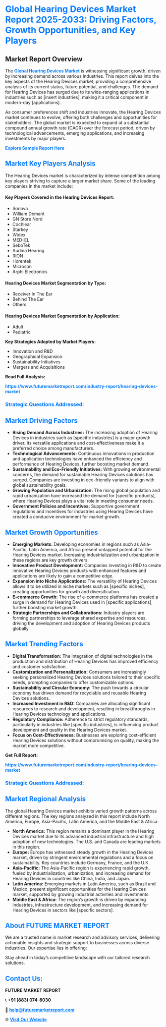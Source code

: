 <h1 style="color: #007BFF;">Global Hearing Devices Market Report 2025-2033: Driving Factors, Growth Opportunities, and Key Players</h1>

<section id="overview">
<h2>Market Report Overview</h2>
<p>The <a href="https://www.futuremarketreport.com/industry-report/hearing-devices-market" style="color: #007BFF; text-decoration: none;"><strong>Global Hearing Devices Market</strong></a> is witnessing significant growth, driven by increasing demand across various industries. This report delves into the key aspects of the Hearing Devices market, providing a comprehensive analysis of its current status, future potential, and challenges. The demand for Hearing Devices has surged due to its wide-ranging applications in industries such as [insert industries], making it a critical component in modern-day [applications].</p>
<p>As consumer preferences shift and industries innovate, the Hearing Devices market continues to evolve, offering both challenges and opportunities for stakeholders. The global market is expected to expand at a substantial compound annual growth rate (CAGR) over the forecast period, driven by technological advancements, emerging applications, and increasing investments by major players.</p>
</section>

<section id="overview">
<p><a href="https://www.futuremarketreport.com/request-sample/reportId=55875" style="color: #007BFF; text-decoration: none;"><strong>Explore Sample Report Here</strong></a></p>
</section>

<section id="key-players">
<h2 style="color: #007BFF;">Market Key Players Analysis</h2>
<p>The Hearing Devices market is characterized by intense competition among key players striving to capture a larger market share. Some of the leading companies in the market include:</p>
<h4>Key Players Covered in the Hearing Devices Report:</h4>
<ul><li>Sonova</li><li>William Demant</li><li>GN Store Nord</li><li>Cochlear</li><li>Starkey</li><li>Widex</li><li>MED-EL</li><li>SeboTek</li><li>Audina Hearing</li><li>RION</li><li>Horentek</li><li>Microson</li><li>Arphi Electronics</li></ul>
<h4>Hearing Devices Market Segmentation by Type:</h4>
<ul><li>Receiver In The Ear</li><li>Behind The Ear</li><li>Others</li></ul>

<h4>Hearing Devices Market Segmentation by Application:</h4>
<ul><li>Adult</li><li>Pediatric</li></ul>
<p><strong>Key Strategies Adopted by Market Players:</strong></p>
<ul>
<li>Innovation and R&D</li>
<li>Geographical Expansion</li>
<li>Sustainability Initiatives</li>
<li>Mergers and Acquisitions</li>
</ul>
</section>

<section>
<p><strong>Read Full Analysis: </strong></p><a href="https://www.futuremarketreport.com/industry-report/hearing-devices-market" style="color: #007BFF; text-decoration: none;"><strong>https://www.futuremarketreport.com/industry-report/hearing-devices-market</strong></a>
<h3 style="color: #007BFF;">Strategic Questions Addressed:</h3>
</section>

<section id="driving-factors">
<h2 style="color: #007BFF;">Market Driving Factors</h2>
<ul>
<li><strong>Rising Demand Across Industries:</strong> The increasing adoption of Hearing Devices in industries such as [specific industries] is a major growth driver. Its versatile applications and cost-effectiveness make it a preferred choice among manufacturers.</li>
<li><strong>Technological Advancements:</strong> Continuous innovations in production and application technologies have enhanced the efficiency and performance of Hearing Devices, further boosting market demand.</li>
<li><strong>Sustainability and Eco-Friendly Initiatives:</strong> With growing environmental concerns, the demand for sustainable Hearing Devices solutions has surged. Companies are investing in eco-friendly variants to align with global sustainability goals.</li>
<li><strong>Growing Population and Urbanization:</strong> The rising global population and rapid urbanization have increased the demand for [specific products], where Hearing Devices plays a vital role in meeting consumer needs.</li>
<li><strong>Government Policies and Incentives:</strong> Supportive government regulations and incentives for industries using Hearing Devices have created a conducive environment for market growth.</li>
</ul>
</section>

<section id="growth-opportunities">
<h2 style="color: #007BFF;">Market Growth Opportunities</h2>
<ul>
<li><strong>Emerging Markets:</strong> Developing economies in regions such as Asia-Pacific, Latin America, and Africa present untapped potential for the Hearing Devices market. Increasing industrialization and urbanization in these regions are key growth drivers.</li>
<li><strong>Innovative Product Development:</strong> Companies investing in R&D to create innovative Hearing Devices products with enhanced features and applications are likely to gain a competitive edge.</li>
<li><strong>Expansion into Niche Applications:</strong> The versatility of Hearing Devices allows it to be utilized in niche markets such as [specific niches], creating opportunities for growth and diversification.</li>
<li><strong>E-commerce Growth:</strong> The rise of e-commerce platforms has created a surge in demand for Hearing Devices used in [specific applications], further boosting market growth.</li>
<li><strong>Strategic Partnerships and Collaborations:</strong> Industry players are forming partnerships to leverage shared expertise and resources, driving the development and adoption of Hearing Devices products globally.</li>
</ul>
</section>

<section id="trending-factors">
<h2 style="color: #007BFF;">Market Trending Factors</h2>
<ul>
<li><strong>Digital Transformation:</strong> The integration of digital technologies in the production and distribution of Hearing Devices has improved efficiency and customer satisfaction.</li>
<li><strong>Customization and Personalization:</strong> Consumers are increasingly seeking personalized Hearing Devices solutions tailored to their specific needs, prompting companies to offer customizable options.</li>
<li><strong>Sustainability and Circular Economy:</strong> The push towards a circular economy has driven demand for recyclable and reusable Hearing Devices solutions.</li>
<li><strong>Increased Investment in R&D:</strong> Companies are allocating significant resources to research and development, resulting in breakthroughs in Hearing Devices technology and applications.</li>
<li><strong>Regulatory Compliance:</strong> Adherence to strict regulatory standards, particularly in industries like [specific industries], is influencing product development and quality in the Hearing Devices market.</li>
<li><strong>Focus on Cost-Effectiveness:</strong> Businesses are exploring cost-efficient Hearing Devices solutions without compromising on quality, making the market more competitive.</li>
</ul>
</section>

<section>
<p><strong>Get Full Report: </strong></p><a href="https://www.futuremarketreport.com/industry-report/hearing-devices-market" style="color: #007BFF; text-decoration: none;"><strong>https://www.futuremarketreport.com/industry-report/hearing-devices-market</strong></a>
<h3 style="color: #007BFF;">Strategic Questions Addressed:</h3>
</section>


<section id="regional-analysis">
<h2 style="color: #007BFF;">Market Regional Analysis</h2>
<p>The global Hearing Devices market exhibits varied growth patterns across different regions. The key regions analyzed in this report include North America, Europe, Asia-Pacific, Latin America, and the Middle East & Africa:</p>
<ul>
<li><strong>North America:</strong> This region remains a dominant player in the Hearing Devices market due to its advanced industrial infrastructure and high adoption of new technologies. The U.S. and Canada are leading markets in this region.</li>
<li><strong>Europe:</strong> Europe has witnessed steady growth in the Hearing Devices market, driven by stringent environmental regulations and a focus on sustainability. Key countries include Germany, France, and the U.K.</li>
<li><strong>Asia-Pacific:</strong> The Asia-Pacific region is experiencing rapid growth, fueled by industrialization, urbanization, and increasing demand for Hearing Devices in countries like China, India, and Japan.</li>
<li><strong>Latin America:</strong> Emerging markets in Latin America, such as Brazil and Mexico, present significant opportunities for the Hearing Devices market, supported by growing industrial activities and investments.</li>
<li><strong>Middle East & Africa:</strong> The region’s growth is driven by expanding industries, infrastructure development, and increasing demand for Hearing Devices in sectors like [specific sectors].</li>
</ul>
</section>

<footer>
<h2 style="color: #007BFF;">About FUTURE MARKET REPORT</h2>
<p>We are a trusted name in market research and advisory services, delivering actionable insights and strategic support to businesses across diverse industries. Our expertise lies in offering:</p>

<p>Stay ahead in today’s competitive landscape with our tailored research solutions.</p>

<h2 style="color: #007BFF;">Contact Us:</h2>
<p><strong>FUTURE MARKET REPORT</strong></p>
<p>📞 <strong>+91 (883) 074-8030</strong></p>
<p>📧 <strong><a href="mailto:help@futuremarketreport.com" style="color: #007BFF;">help@futuremarketreport.com</a></strong></p>
<p>🌐 <strong><a href="https://www.futuremarketreport.com/" style="color: #007BFF;">Visit Our Website</a></strong></p>
</footer>